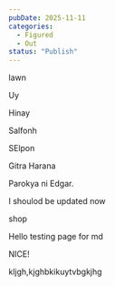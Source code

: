 ```yaml
---
pubDate: 2025-11-11
categories:
  - Figured
  - Out
status: "Publish"
---
```

lawn

Uy

Hinay

Salfonh

SElpon

Gitra Harana

Parokya ni Edgar.

I shoulod be updated now

shop

Hello testing page for md


NICE!


kljgh,kjghbkikuytvbgkjhg
